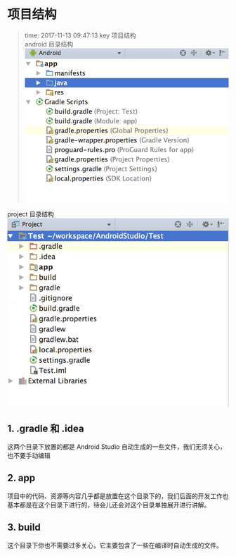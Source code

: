 # 项目结构
>time: 2017-11-13 09:47:13
>key 项目结构   
android 目录结构
![项目结构](../_resource/images/android_android_stractrue.png)

project 目录结构
![项目结构](../_resource/images/android_poject_stractrue.png)

## 1. .gradle 和 .idea
这两个目录下放置的都是 Android Studio 自动生成的一些文件，我们无须关心，也不要手动编辑

## 2. app
项目中的代码、资源等内容几乎都是放置在这个目录下的，我们后面的开发工作也基本都是在这个目录下进行的，待会儿还会对这个目录单独展开进行讲解。

## 3. build
这个目录下你也不需要过多关心，它主要包含了一些在编译时自动生成的文件。
